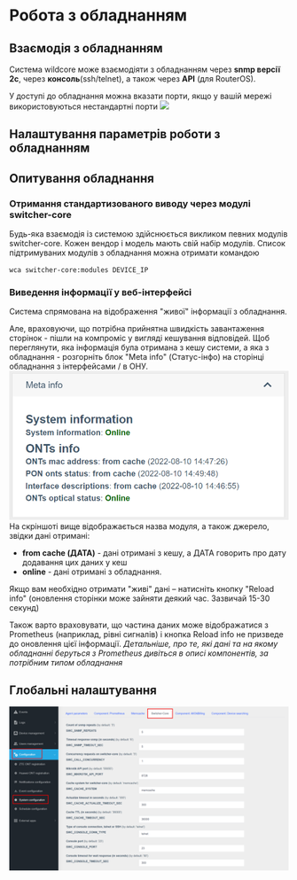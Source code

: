 # Робота з обладнанням

## Взаємодія з обладнанням
Система wildcore може взаємодіяти з обладнанням через **snmp версії 2c**,
через **консоль**(ssh/telnet), а також через **API** (для RouterOS).
     
У доступі до обладнання можна вказати порти, якщо у вашій мережі використовуються нестандартні порти
<img src="../../assets/device_access_editing.png" width="700"/>

## Налаштування параметрів роботи з обладнанням

## Опитування обладнання
### Отримання стандартизованого виводу через модулі switcher-core
Будь-яка взаємодія із системою здійснюється викликом певних модулів switcher-core.
Кожен вендор і модель мають свій набір модулів.
Список підтримуваних модулів з обладнання можна отримати командою
```
wca switcher-core:modules DEVICE_IP
```

### Виведення інформації у веб-інтерфейсі
Система спрямована на відображення "живої" інформації з обладнання.
     
Але, враховуючи, що потрібна прийнятна швидкість завантаження сторінок - пішли на компроміс у вигляді кешування відповідей.
Щоб переглянути, яка інформація була отримана з кешу системи, а яка з обладнання - розгорніть блок "Meta info" (Статус-інфо) на сторінці обладнання з інтерфейсами / в ОНУ.
![](../assets/meta_info_loading.png)
На скріншоті вище відображається назва модуля, а також джерело, звідки дані отримані:

* **from cache (ДАТА)** - дані отримані з кешу, а ДАТА говорить про дату додавання цих даних у кеш
* **online** - дані отримані з обладнання.

Якщо вам необхідно отримати "живі" дані – натисніть кнопку "Reload info" (оновлення сторінки може зайняти деякий час. Зазвичай 15-30 секунд)
     
Також варто враховувати, що частина даних може відображатися з Prometheus (наприклад, рівні сигналів) і кнопка Reload info не призведе до оновлення цієї інформації.
_Детальніше, про те, які дані та на якому обладнанні беруться з Prometheus дивіться в описі компонентів, за потрібним типом обладнання_

## Глобальні налаштування
![](../assets/switcher_core_config.png)
